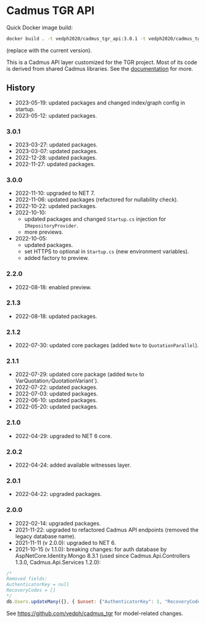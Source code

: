 # Cadmus TGR API

Quick Docker image build:

```bash
docker build . -t vedph2020/cadmus_tgr_api:3.0.1 -t vedph2020/cadmus_tgr_api:latest
```

(replace with the current version).

This is a Cadmus API layer customized for the TGR project. Most of its code is derived from shared Cadmus libraries. See the [documentation](https://github.com/vedph/cadmus_doc/blob/master/api/creating.md) for more.

## History

- 2023-05-19: updated packages and changed index/graph config in startup.
- 2023-05-12: updated packages.

### 3.0.1

- 2023-03-27: updated packages.
- 2023-03-07: updated packages.
- 2022-12-28: updated packages.
- 2022-11-27: updated packages.

### 3.0.0

- 2022-11-10: upgraded to NET 7.
- 2022-11-06: updated packages (refactored for nullability check).
- 2022-10-22: updated packages.
- 2022-10-10:
  - updated packages and changed `Startup.cs` injection for `IRepositoryProvider`.
  - more previews.
- 2022-10-05:
  - updated packages.
  - set HTTPS to optional in `Startup.cs` (new environment variables).
  - added factory to preview.

### 2.2.0

- 2022-08-18: enabled preview.

### 2.1.3

- 2022-08-18: updated packages.

### 2.1.2

- 2022-07-30: updated core packages (added `Note` to `QuotationParallel`).

### 2.1.1

- 2022-07-29: updated core package (added `Note` to VarQuotation`/`QuotationVariant`).
- 2022-07-22: updated packages.
- 2022-07-03: updated packages.
- 2022-06-10: updated packages.
- 2022-05-20: updated packages.

### 2.1.0

- 2022-04-29: upgraded to NET 6 core.

### 2.0.2

- 2022-04-24: added available witnesses layer.

### 2.0.1

- 2022-04-22: upgraded packages.

### 2.0.0

- 2022-02-14: upgraded packages.
- 2021-11-22: upgraded to refactored Cadmus API endpoints (removed the legacy database name).
- 2021-11-11 (v 2.0.0): upgraded to NET 6.
- 2021-10-15 (v 1.1.0): breaking changes: for auth database by AspNetCore.Identity.Mongo 8.3.1 (used since Cadmus.Api.Controllers 1.3.0, Cadmus.Api.Services 1.2.0):

```js
/*
Removed fields:
AuthenticatorKey = null
RecoveryCodes = []
*/
db.Users.updateMany({}, { $unset: {"AuthenticatorKey": 1, "RecoveryCodes": 1} });
```

See <https://github.com/vedph/cadmus_tgr> for model-related changes.
